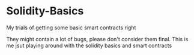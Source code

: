 # Solidity-Basics
My trials of getting some basic smart contracts right


They might contain a lot of bugs, please don't consider them final. This is me jsut playing around with the solidity basics and smart contracts

